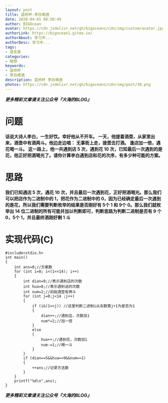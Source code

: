 ```yaml
---
layout: post
title: 蓝桥杯-李白喝酒
date: 2020-04-01 08:50:49
author: BIGOcean
avatar: https://cdn.jsdelivr.net/gh/bigoceans/cdn/img/custom/avatar.jpg
authorLink: https://bigocean1.gitee.io/ 
authorAbout: 学习中... 
authorDesc: 学习中...
tags:
- 语言类
categories:
- 随想
keywords: 
- 蓝桥杯
- 李白喝酒
description: 蓝桥杯 李白喝酒
photos: https://cdn.jsdelivr.net/gh/bigoceans/cdn/img/post/38.png
---
```


***更多精彩文章请关注公众号『大海的BLOG』***

# 问题
**话说大诗人李白，一生好饮。幸好他从不开车。
一天，他提着酒壶，从家里出来，酒壶中有酒两斗。他边走边唱：
无事街上走，提壶去打酒。
逢店加一倍，遇花喝一斗。
这一路上，他一共遇到店 5 次，遇到花 10 次，已知最后一次遇到的是花，他正好把酒喝光了。请你计算李白遇到店和花的次序，有多少种可能的方案。**

# 思路
**我们已知遇店 5 次，遇花 10 次，并且最后一次遇到花，正好把酒喝光。那么我们可以把店作为二进制中的 1，把花作为二进制中的 0，因为已经确定最后一次遇到的是花，所以我们需要判断枚举的结果是否刚好有 5个 1 和 9个 0。那么我们就枚举出 14 位二进制的所有可能并加以判断即可，判断思路为判断二进制是否有 9 个 0，5个 1，并且最终酒刚好剩 1 斗**

# 实现代码(C)

```
#include<stdio.h>
int main()
{
    int ans=0;//方案数
    for (int i=0; i<(1<<14); i++) 
    {
        int dian=0;//表示遇到店的次数
        int hua=0;//表示遇到话的次数
        int num=2;//初始酒壶有两斗
        for (int j=0;j<14 ;j++) 
        {
            if (i&(1<<j)) //这里判断二进制i从右数第j+1为是否为1
            {
                dian++;//遇到店，次数加1
                num*=2;//加一倍
            }
            else
            {
                hua++;//遇到花，次数加1
                num-=1;//喝一斗
            }
        }
        if (dian==5&&hua==9&&num==1) 
        {
            ++ans;//记录方法数
        }
    }
    printf("%d\n",ans);
}
```



***更多精彩文章请关注公众号『大海的BLOG』***